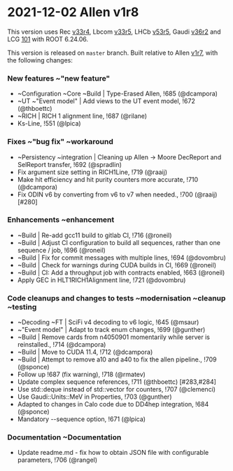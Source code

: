 2021-12-02 Allen v1r8
===

This version uses
Rec [v33r4](../../../../Rec/-/tags/v33r4),
Lbcom [v33r5](../../../../Lbcom/-/tags/v33r5),
LHCb [v53r5](../../../../LHCb/-/tags/v53r5),
Gaudi [v36r2](../../../../Gaudi/-/tags/v36r2) and
LCG [101](http://lcginfo.cern.ch/release/101/) with ROOT 6.24.06.

This version is released on `master` branch.
Built relative to Allen [v1r7](/../../tags/v1r7), with the following changes:

### New features ~"new feature"

- ~Configuration ~Core ~Build | Type-Erased Allen, !685 (@dcampora)
- ~UT ~"Event model" | Add views to the UT event model, !672 (@thboettc)
- ~RICH | RICH 1 alignment line, !687 (@rilane)
- Ks-Line, !551 (@lpica)


### Fixes ~"bug fix" ~workaround

- ~Persistency ~integration | Cleaning up Allen -> Moore DecReport and SelReport transfer, !692 (@spradlin)
- Fix argument size setting in RICH1Line, !719 (@raaij)
- Make hit efficiency and hit purity counters more accurate, !710 (@dcampora)
- Fix ODIN v6 by converting from v6 to v7 when needed., !700 (@raaij) [#280]


### Enhancements ~enhancement

- ~Build | Re-add gcc11 build to gitlab CI, !716 (@roneil)
- ~Build | Adjust CI configuration to build all sequences, rather than one sequence / job, !696 (@roneil)
- ~Build | Fix for commit messages with multiple lines, !694 (@dovombru)
- ~Build | Check for warnings during CUDA builds in CI, !669 (@roneil)
- ~Build | CI: Add a throughput job with contracts enabled, !663 (@roneil)
- Apply GEC in HLT1RICH1Alignment line, !721 (@dovombru)


### Code cleanups and changes to tests ~modernisation ~cleanup ~testing

- ~Decoding ~FT | SciFi v4 decoding to v6 logic, !645 (@msaur)
- ~"Event model" | Adapt to track enum changes, !699 (@gunther)
- ~Build | Remove cards from n4050901 momentarily while server is reinstalled., !714 (@dcampora)
- ~Build | Move to CUDA 11.4, !712 (@dcampora)
- ~Build | Attempt to remove a10 and a40 to fix the allen pipeline., !709 (@sponce)
- Follow up !687 (fix warning), !718 (@rmatev)
- Update complex sequence references, !711 (@thboettc) [#283,#284]
- Use std::deque instead of std::vector for counters, !707 (@clemenci)
- Use Gaudi::Units::MeV in Properties, !703 (@gunther)
- Adapted to changes in Calo code due to DD4hep integration, !684 (@sponce)
- Mandatory --sequence option, !671 (@lpica)


### Documentation ~Documentation

- Update readme.md - fix how to obtain JSON file with configurable parameters, !706 (@rangel)
